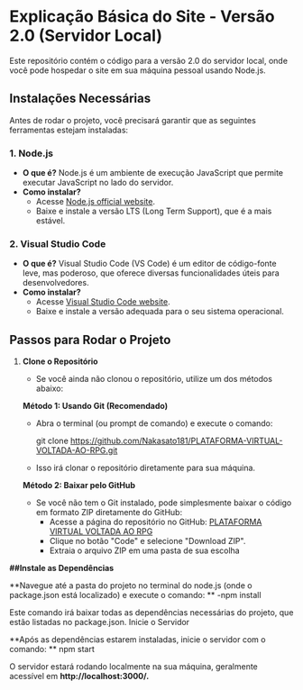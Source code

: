 # Explicação Básica do Site - Versão 2.0 (Servidor Local)

Este repositório contém o código para a versão 2.0 do servidor local, onde você pode hospedar o site em sua máquina pessoal usando Node.js.

## Instalações Necessárias

Antes de rodar o projeto, você precisará garantir que as seguintes ferramentas estejam instaladas:

### 1. **Node.js**
   - **O que é?** Node.js é um ambiente de execução JavaScript que permite executar JavaScript no lado do servidor.
   - **Como instalar?**
     - Acesse [Node.js official website](https://nodejs.org/).
     - Baixe e instale a versão LTS (Long Term Support), que é a mais estável.

### 2. **Visual Studio Code**
   - **O que é?** Visual Studio Code (VS Code) é um editor de código-fonte leve, mas poderoso, que oferece diversas funcionalidades úteis para desenvolvedores.
   - **Como instalar?**
     - Acesse [Visual Studio Code website](https://code.visualstudio.com/).
     - Baixe e instale a versão adequada para o seu sistema operacional.

## Passos para Rodar o Projeto

1. **Clone o Repositório**
   - Se você ainda não clonou o repositório, utilize um dos métodos abaixo:

   **Método 1: Usando Git (Recomendado)**
   - Abra o terminal (ou prompt de comando) e execute o comando:

     git clone https://github.com/Nakasato181/PLATAFORMA-VIRTUAL-VOLTADA-AO-RPG.git

   - Isso irá clonar o repositório diretamente para sua máquina.

   **Método 2: Baixar pelo GitHub**
   - Se você não tem o Git instalado, pode simplesmente baixar o código em formato ZIP diretamente do GitHub:
     - Acesse a página do repositório no GitHub: [PLATAFORMA VIRTUAL VOLTADA AO RPG](https://github.com/Nakasato181/PLATAFORMA-VIRTUAL-VOLTADA-AO-RPG)
     - Clique no botão "Code" e selecione "Download ZIP".
     - Extraia o arquivo ZIP em uma pasta de sua escolha

   
**##Instale as Dependências**

**Navegue até a pasta do projeto no terminal do node.js (onde o package.json está localizado) e execute o comando:
**
-npm install

Este comando irá baixar todas as dependências necessárias do projeto, que estão listadas no package.json.
Inicie o Servidor

**Após as dependências estarem instaladas, inicie o servidor com o comando:
**
npm start    

O servidor estará rodando localmente na sua máquina, geralmente acessível em **http://localhost:3000/.**

